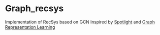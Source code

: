 # Graph_recsys
Implementation of RecSys based on GCN
Inspired by [Spotlight](https://github.com/maciejkula/spotlight/tree/master/spotlight) and [Graph Representation Learning](https://github.com/dsgiitr/graph_nets)
